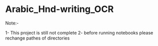 # Arabic_Hnd-writing_OCR

Note:-

1- This project is still not complete 
2- before running notebooks please rechange pathes of directories 
